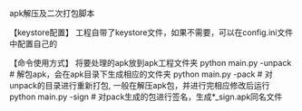 apk解压及二次打包脚本

【keystore配置】
工程自带了keystore文件，如果不需要，可以在config.ini文件中配置自己的

【命令使用方式】
将要处理的apk放到apk工程文件夹
python main.py -unpack # 解包apk，会在apk目录下生成相应的文件夹
python main.py -pack   # 对unpack的目录进行重新打包, 一般在解压apk包，并进行完相应修改后运行
python main.py -sign   # 对pack生成的包进行签名，生成*_sign.apk同名文件
